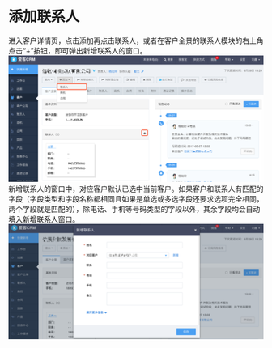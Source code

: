 # 添加联系人

进入客户详情页，点击添加再点击联系人，或者在客户全景的联系人模块的右上角点击“+”按钮，即可弹出新增联系人的窗口。![](/assets/添加联系人02.png)新增联系人的窗口中，对应客户默认已选中当前客户。如果客户和联系人有匹配的字段（字段类型和字段名称都相同且如果是单选或多选字段还要求选项完全相同，两个字段就是匹配的），除电话、手机等号码类型的字段以外，其余字段均会自动填入新增联系人窗口。![](/assets/添加联系人03.png)

